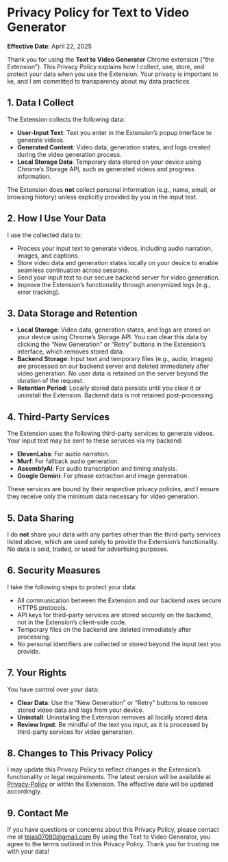# Privacy Policy for Text to Video Generator

**Effective Date**: April 22, 2025

Thank you for using the **Text to Video Generator** Chrome extension ("the Extension"). This Privacy Policy explains how I collect, use, store, and protect your data when you use the Extension. Your privacy is important to ke, and I am committed to transparency about my data practices.

## 1. Data I Collect

The Extension collects the following data:

- **User-Input Text**: Text you enter in the Extension’s popup interface to generate videos.
- **Generated Content**: Video data, generation states, and logs created during the video generation process.
- **Local Storage Data**: Temporary data stored on your device using Chrome’s Storage API, such as generated videos and progress information.

The Extension does **not** collect personal information (e.g., name, email, or browsing history) unless explicitly provided by you in the input text.

## 2. How I Use Your Data

I use the collected data to:

- Process your input text to generate videos, including audio narration, images, and captions.
- Store video data and generation states locally on your device to enable seamless continuation across sessions.
- Send your input text to our secure backend server for video generation.
- Improve the Extension’s functionality through anonymized logs (e.g., error tracking).

## 3. Data Storage and Retention

- **Local Storage**: Video data, generation states, and logs are stored on your device using Chrome’s Storage API. You can clear this data by clicking the “New Generation” or “Retry” buttons in the Extension’s interface, which removes stored data.
- **Backend Storage**: Input text and temporary files (e.g., audio, images) are processed on our backend server and deleted immediately after video generation. No user data is retained on the server beyond the duration of the request.
- **Retention Period**: Locally stored data persists until you clear it or uninstall the Extension. Backend data is not retained post-processing.

## 4. Third-Party Services

The Extension uses the following third-party services to generate videos. Your input text may be sent to these services via my backend:

- **ElevenLabs**: For audio narration. 
- **Murf**: For fallback audio generation. 
- **AssemblyAI**: For audio transcription and timing analysis. 
- **Google Gemini**: For phrase extraction and image generation. 

These services are bound by their respective privacy policies, and I ensure they receive only the minimum data necessary for video generation.

## 5. Data Sharing

I do **not** share your data with any parties other than the third-party services listed above, which are used solely to provide the Extension’s functionality. No data is sold, traded, or used for advertising purposes.

## 6. Security Measures

I take the following steps to protect your data:

- All communication between the Extension and our backend uses secure HTTPS protocols.
- API keys for third-party services are stored securely on the backend, not in the Extension’s client-side code.
- Temporary files on the backend are deleted immediately after processing.
- No personal identifiers are collected or stored beyond the input text you provide.

## 7. Your Rights

You have control over your data:

- **Clear Data**: Use the “New Generation” or “Retry” buttons to remove stored video data and logs from your device.
- **Uninstall**: Uninstalling the Extension removes all locally stored data.
- **Review Input**: Be mindful of the text you input, as it is processed by third-party services for video generation.

## 8. Changes to This Privacy Policy

I may update this Privacy Policy to reflect changes in the Extension’s functionality or legal requirements. The latest version will be available at [Privacy-Policy](https://github.com/TEJAS07080/Privacy-Policy/blob/main/Privacy%20Policy%20for%20Text%20to%20Video%20Generator.markdown) or within the Extension. The effective date will be updated accordingly.

## 9. Contact Me

If you have questions or concerns about this Privacy Policy, please contact me at [tejas07080@gmail.com](gmail.com)
By using the Text to Video Generator, you agree to the terms outlined in this Privacy Policy. Thank you for trusting me with your data!
